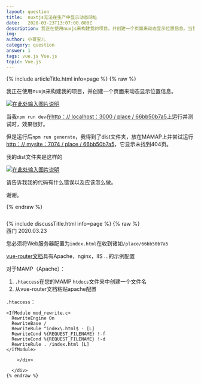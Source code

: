 ```yaml
---
layout: question
title:  nuxtjs无法在生产中显示动态网址
date:   2020-03-23T13:07:00.000Z
description: 我正在使用nuxjs来构建我的项目，并创建一个页面来动态显示位置信息。当我npm run dev在http：// localhost：3000 /...
img: 
author: 小哥宝儿
category: question
answer: 1
tags: vue.js Vue.js
topic: Vue.js
---
```

<div class="article-root">
  <div class="article">
    {% include articleTitle.html info=page %}
    {% raw %}
    <div class="article-content"><p><font style="vertical-align: inherit;"><font style="vertical-align: inherit;">我正在使用nuxjs来构建我的项目，并创建一个页面来动态显示位置信息。</font></font></p>

<p><a href="https://www.samyoc.com//uploads/users/24034/images/thumbnails/1584968818817.png" data-src="https://www.samyoc.com//uploads/users/24034/images/1584968818817.png" rel="nofollow noreferrer"><img src="https://i.stack.imgur.com/5naGt.png" alt="在此处输入图片说明"></a></p>

<p><font style="vertical-align: inherit;"><font style="vertical-align: inherit;">当我</font></font><code>npm run dev</code><font style="vertical-align: inherit;"><font style="vertical-align: inherit;">在</font></font><a href="http://localhost:3000/place/66bb50b7a5" rel="nofollow noreferrer"><font style="vertical-align: inherit;"><font style="vertical-align: inherit;">http：// localhost：3000 / place / 66bb50b7a5</font></font></a><font style="vertical-align: inherit;"><font style="vertical-align: inherit;">上</font><font style="vertical-align: inherit;">运行</font><font style="vertical-align: inherit;">并测试时，</font><font style="vertical-align: inherit;">效果很好。</font></font></p>

<p><font style="vertical-align: inherit;"><font style="vertical-align: inherit;">但是运行后</font></font><code>npm run generate</code><font style="vertical-align: inherit;"><font style="vertical-align: inherit;">，我得到了dist文件夹，放在MAMAP上并尝试运行</font></font><a href="http://mysite:7074/place/66bb50b7a5" rel="nofollow noreferrer"><font style="vertical-align: inherit;"><font style="vertical-align: inherit;">http：// mysite：7074 / place / 66bb50b7a5</font></font></a><font style="vertical-align: inherit;"><font style="vertical-align: inherit;">，它显示未找到404页。</font></font></p>

<p><font style="vertical-align: inherit;"><font style="vertical-align: inherit;">我的dist文件夹是这样的</font></font></p>

<p><a href="https://www.samyoc.com//uploads/users/24034/images/thumbnails/1584968818825.png" data-src="https://www.samyoc.com//uploads/users/24034/images/1584968818825.png" rel="nofollow noreferrer"><img src="https://i.stack.imgur.com/0J8yR.png" alt="在此处输入图片说明"></a></p>

<p><font style="vertical-align: inherit;"><font style="vertical-align: inherit;">请告诉我我的代码有什么错误以及应该怎么做。</font></font></p>

<p><font style="vertical-align: inherit;"><font style="vertical-align: inherit;">谢谢。</font></font></p></div>
    {% endraw %}
  </div>
  <p style="height: 0;width:0;overflow: hidden;"> 第3047篇《nuxtjs无法在生产中显示动态网址》来自Winter(https://github.com/aiyld/aiyld.github.io)的站点</p>
  <div class="discuss-wrapper">
    {% include discussTitle.html info=page %}
    {% raw %}
    <div class="discuss-item">
        <div class="discuss-parent">
          <div class="discuss-meta">
            <span class="discuss-user">西门</span>
            <span class="discuss-time">2020.03.23</span>
          </div>
          <div class="discuss-comment"><p><font style="vertical-align: inherit;"><font style="vertical-align: inherit;">您必须将Web服务器配置为</font></font><code>index.html</code><font style="vertical-align: inherit;"><font style="vertical-align: inherit;">在收到诸如</font></font><code>/place/66bb50b7a5</code></p>

<p><a href="https://router.vuejs.org/en/essentials/history-mode.html" rel="noreferrer"><font style="vertical-align: inherit;"><font style="vertical-align: inherit;">vue-router文档</font></font></a><font style="vertical-align: inherit;"><font style="vertical-align: inherit;">具有Apache，nginx，IIS ...的示例配置</font></font></p>

<p><font style="vertical-align: inherit;"><font style="vertical-align: inherit;">对于MAMP（Apache）：</font></font></p>

<ol>
<li><font style="vertical-align: inherit;"></font><code>.htaccess</code><font style="vertical-align: inherit;"><font style="vertical-align: inherit;">在您的MAMP </font></font><code>htdocs</code><font style="vertical-align: inherit;"><font style="vertical-align: inherit;">文件夹中</font><font style="vertical-align: inherit;">创建一个文件名</font></font></li>
<li><font style="vertical-align: inherit;"><font style="vertical-align: inherit;">从vue-router文档粘贴apache配置</font></font></li>
</ol>

<p><code>.htaccess</code><font style="vertical-align: inherit;"><font style="vertical-align: inherit;">：</font></font></p>

<pre><code>&lt;IfModule mod_rewrite.c&gt;<font></font>
  RewriteEngine On<font></font>
  RewriteBase /<font></font>
  RewriteRule ^index\.html$ - [L]<font></font>
  RewriteCond %{REQUEST_FILENAME} !-f<font></font>
  RewriteCond %{REQUEST_FILENAME} !-d<font></font>
  RewriteRule . /index.html [L]<font></font>
&lt;/IfModule&gt;<font></font>
</code></pre></div>
        </div>
        
      </div>
    {% endraw %}
  </div>
<div>
